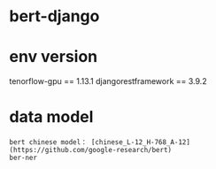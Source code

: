 # bert-django

# env version
  tenorflow-gpu == 1.13.1
  djangorestframework == 3.9.2
  
 # data model 
    bert chinese model： [chinese_L-12_H-768_A-12](https://github.com/google-research/bert)
    ber-ner 
